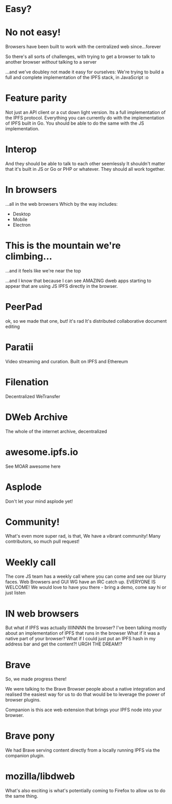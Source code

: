 # Easy?

# No not easy!
Browsers have been built to work with the centralized web since...forever

So there's all sorts of challenges,
with trying to get a browser to talk to another browser
_without_ talking to a server

...and we've doubley not made it easy for ourselves:
We're trying to build a full and complete implementation of the IPFS stack,
in JavaScript :o

# Feature parity
Not just an API client or a cut down light version.
Its a full implementation of the IPFS protocol.
Everything you can currently do with the implementation of IPFS built in Go.
You should be able to do the same with the JS implementation.

# Interop
And they should be able to talk to each other seemlessly
It shouldn't matter that it's built in JS or Go or PHP or whatever.
They should all work together.

# In browsers
...all in the web browsers
Which by the way includes:
* Desktop
* Mobile
* Electron

# This is the mountain we're climbing...
...and it feels like we're near the top

...and I know that because I can see AMAZING dweb apps starting to appear that are using JS IPFS directly in the browser.

# PeerPad
ok, so we made that one, but! it's rad
It's distributed collaborative document editing

# Paratii
Video streaming and curation. Built on IPFS and Ethereum

# Filenation
Decentralized WeTransfer

# DWeb Archive
The whole of the internet archive, decentralized

# awesome.ipfs.io
See MOAR awesome here

# Asplode
Don't let your mind asplode yet!

# Community!
What's even more super rad, is that,
We have a vibrant community! Many contributors, so much pull request!

# Weekly call
The core JS team has a weekly call where you can come and see our blurry faces.
Web Browsers and GUI WG have an IRC catch up.
EVERYONE IS WELCOME!
We would love to have you there - bring a demo, come say hi or just listen

# IN web browsers
But what if IPFS was actually IIIINNNN the browser?
I've been talking mostly about an implementation of IPFS that runs in the browser
What if it was a native part of your browser?
What if I could just put an IPFS hash in my address bar and get the content?!
URGH THE DREAM!?

# Brave
So, we made progress there!

We were talking to the Brave Browser people about a native integration and
realised the easiest way for us to do that would be to leverage the power
of browser plugins.

Companion is this ace web extension that brings your IPFS node into your browser.

# Brave pony
We had Brave serving content directly from a locally running IPFS via the
companion plugin.

# mozilla/libdweb

What's also exciting is what's potentially coming to Firefox to allow us
to do the same thing.
